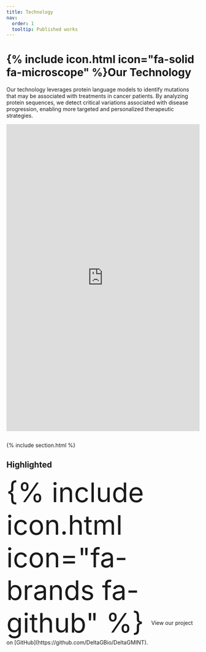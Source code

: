 ```yaml
---
title: Technology
nav:
  order: 1
  tooltip: Published works
---
```


# {% include icon.html icon="fa-solid fa-microscope" %}Our Technology

Our technology leverages protein language models to identify mutations that may be associated with treatments in cancer patients. By analyzing protein sequences, we detect critical variations associated with disease progression, enabling more targeted and personalized therapeutic strategies.

<div class="iframe-container" style="text-align:center; margin-bottom:2em;">
  <iframe 
    src="http://54.226.187.124:8501/?embed=true" 
    width="100%" 
    height="800" 
    frameborder="0" 
    title="Embedded YouTube Video"
    allow="accelerometer; autoplay; clipboard-write; encrypted-media; gyroscope; picture-in-picture"
    allowfullscreen
    loading="lazy">
      Your browser does not support iframes.
  </iframe>
</div>


{% include section.html %}

## Highlighted
<span style="font-size:5em; vertical-align:middle;">
  {% include icon.html icon="fa-brands fa-github" %}
</span>
<span style="vertical-align:middle;">
  View our project on [GitHub](https://github.com/DeltaGBio/DeltaGMINT).
</span>